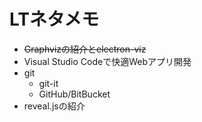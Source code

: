 # LTネタメモ

* ~~Graphvizの紹介とelectron-viz~~
* Visual Studio Codeで快適Webアプリ開発
* git
  - git-it
  - GitHub/BitBucket
* reveal.jsの紹介
